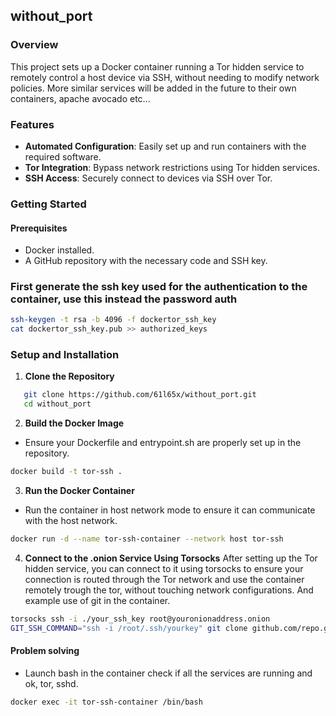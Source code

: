 ## without_port

### Overview
This project sets up a Docker container running a Tor hidden service to remotely control a host device via SSH, without needing to modify network policies. More similar services will be added in the future to their own containers, apache avocado etc...

### Features
- **Automated Configuration**: Easily set up and run containers with the required software.
- **Tor Integration**: Bypass network restrictions using Tor hidden services.
- **SSH Access**: Securely connect to devices via SSH over Tor.

### Getting Started

#### Prerequisites
- Docker installed.
- A GitHub repository with the necessary code and SSH key.


### First generate the ssh key used for the authentication to the container, use this instead the password auth
```bash
ssh-keygen -t rsa -b 4096 -f dockertor_ssh_key
cat dockertor_ssh_key.pub >> authorized_keys
```

### Setup and Installation

1. **Clone the Repository**
```bash
   git clone https://github.com/61l65x/without_port.git
   cd without_port
```
2. **Build the Docker Image**
+ Ensure your Dockerfile and entrypoint.sh are properly set up in the repository.
```bash
docker build -t tor-ssh .
```
3. **Run the Docker Container** 
+ Run the container in host network mode to ensure it can communicate with the host network.
```bash
docker run -d --name tor-ssh-container --network host tor-ssh
```

4. **Connect to the .onion Service Using Torsocks**
After setting up the Tor hidden service, you can connect to it using torsocks to ensure your connection is routed through the Tor network and use the container remotely trough the tor, without touching network configurations.
And example use of git in the container.

```bash 
torsocks ssh -i ./your_ssh_key root@youronionaddress.onion
GIT_SSH_COMMAND="ssh -i /root/.ssh/yourkey" git clone github.com/repo.git
```

#### Problem solving

+ Launch  bash in the  container check if all the services are running and ok, tor, sshd. 
```bash
docker exec -it tor-ssh-container /bin/bash
```